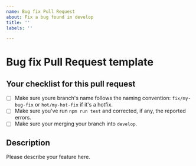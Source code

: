 ```yaml
---
name: Bug fix Pull Request
about: Fix a bug found in develop
title: ''
labels: ''

---
```


# Bug fix Pull Request template

## Your checklist for this pull request

- [ ] Make sure youre branch's name follows the naming convention: `fix/my-bug-fix` or `hot/my-hot-fix` if it's a hotfix.
- [ ] Make sure you've run `npm run test` and corrected, if any, the reported errors.
- [ ] Make sure your merging your branch into `develop`.

## Description

Please describe your feature here.